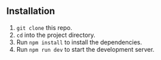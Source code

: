 ## Installation

1. `git clone` this repo.
2. `cd` into the project directory.
3. Run `npm install` to install the dependencies.
4. Run `npm run dev` to start the development server.
